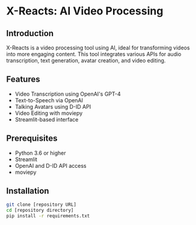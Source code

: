 # X-Reacts: AI Video Processing

## Introduction
X-Reacts is a video processing tool using AI, ideal for transforming videos into more engaging content. This tool integrates various APIs for audio transcription, text generation, avatar creation, and video editing.

## Features
- Video Transcription using OpenAI's GPT-4
- Text-to-Speech via OpenAI
- Talking Avatars using D-ID API
- Video Editing with moviepy
- Streamlit-based interface

## Prerequisites
- Python 3.6 or higher
- Streamlit
- OpenAI and D-ID API access
- moviepy

## Installation
```bash
git clone [repository URL]
cd [repository directory]
pip install -r requirements.txt
